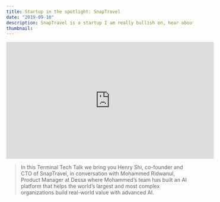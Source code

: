 ```yaml
---
title: Startup in the spotlight: SnapTravel
date: "2019-09-10"
description: SnapTravel is a startup I am really bullish on, hear about my chat with their CTO.
thumbnail:
---
```


<iframe width="560" height="315" src="https://www.youtube.com/embed/nmeShriKPWU" frameborder="0" allow="accelerometer; autoplay; clipboard-write; encrypted-media; gyroscope; picture-in-picture" allowfullscreen></iframe>

> In this Terminal Tech Talk we bring you Henry Shi, co-founder and CTO of SnapTravel, in conversation with Mohammed Ridwanul, Product Manager at Dessa where Mohammed’s team has built an AI platform that helps the world’s largest and most complex organizations build real-world value with advanced AI.

